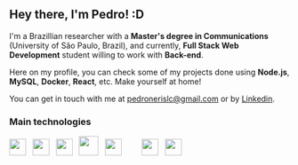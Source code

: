 ## Hey there, I'm **Pedro**! :D

I'm a Brazillian researcher with a **Master's degree in Communications** (University of São Paulo, Brazil), and currently, **Full Stack Web Development** student willing to work with **Back-end**.

Here on my profile, you can check some of my projects done using **Node.js**, **MySQL**, **Docker**, **React**, etc. Make yourself at home!

You can get in touch with me at pedronerislc@gmail.com or by <a href="https://www.linkedin.com/in/pedro-nl-caldas/">Linkedin</a>.




### Main technologies 

<img src="https://cdn.jsdelivr.net/gh/devicons/devicon/icons/nodejs/nodejs-original.svg" width="30" height="30" /> &nbsp; <img src="https://cdn.jsdelivr.net/gh/devicons/devicon/icons/react/react-original.svg" width="30" height="30" /> &nbsp; <img src="https://cdn.jsdelivr.net/gh/devicons/devicon/icons/mysql/mysql-original.svg" width="30" height="30" /> &nbsp; <img src="https://cdn.jsdelivr.net/gh/devicons/devicon/icons/docker/docker-original.svg" width="35" height="35"/> &nbsp; <img src="https://cdn.jsdelivr.net/gh/devicons/devicon/icons/git/git-original.svg" width="30" height="30"/> &nbsp; &nbsp; &nbsp; &nbsp; <img src="https://cdn.jsdelivr.net/gh/devicons/devicon/icons/jest/jest-plain.svg" width="30" height="30"/> &nbsp; <img src="https://cdn.jsdelivr.net/gh/devicons/devicon/icons/mocha/mocha-plain.svg" width="30" height="30"/>
